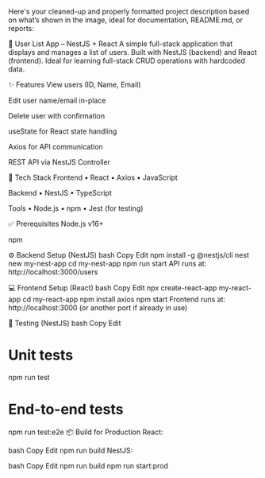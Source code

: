 Here's your cleaned-up and properly formatted project description based on what’s shown in the image, ideal for documentation, README.md, or reports:

👥 User List App – NestJS + React
A simple full-stack application that displays and manages a list of users. Built with NestJS (backend) and React (frontend). Ideal for learning full-stack CRUD operations with hardcoded data.

✨ Features
View users (ID, Name, Email)

Edit user name/email in-place

Delete user with confirmation

useState for React state handling

Axios for API communication

REST API via NestJS Controller

🧰 Tech Stack
Frontend
• React
• Axios
• JavaScript

Backend
• NestJS
• TypeScript

Tools
• Node.js
• npm
• Jest (for testing)

✅ Prerequisites
Node.js v16+

npm

⚙️ Backend Setup (NestJS)
bash
Copy
Edit
npm install -g @nestjs/cli
nest new my-nest-app
cd my-nest-app
npm run start
API runs at: http://localhost:3000/users

💻 Frontend Setup (React)
bash
Copy
Edit
npx create-react-app my-react-app
cd my-react-app
npm install axios
npm start
Frontend runs at: http://localhost:3000 (or another port if already in use)

🧪 Testing (NestJS)
bash
Copy
Edit
# Unit tests
npm run test

# End-to-end tests
npm run test:e2e
📦 Build for Production
React:

bash
Copy
Edit
npm run build
NestJS:

bash
Copy
Edit
npm run build
npm run start:prod
